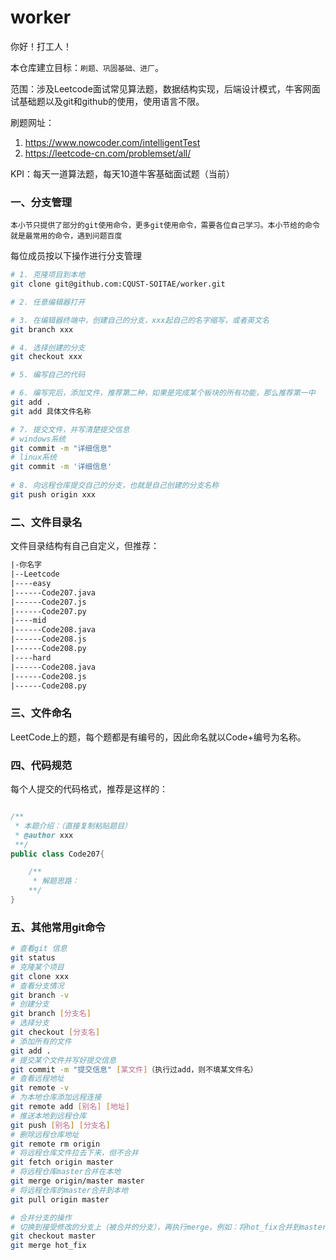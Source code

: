 # worker

你好！打工人！

本仓库建立目标：`刷题、巩固基础、进厂`。

范围：涉及Leetcode面试常见算法题，数据结构实现，后端设计模式，牛客网面试基础题以及git和github的使用，使用语言不限。

刷题网址：
1. https://www.nowcoder.com/intelligentTest 
2. https://leetcode-cn.com/problemset/all/

KPI：每天一道算法题，每天10道牛客基础面试题（当前）

### 一、分支管理

`本小节只提供了部分的git使用命令，更多git使用命令，需要各位自己学习。本小节给的命令就是最常用的命令，遇到问题百度`

每位成员按以下操作进行分支管理

```bash
# 1. 克隆项目到本地
git clone git@github.com:CQUST-SOITAE/worker.git

# 2. 任意编辑器打开

# 3. 在编辑器终端中，创建自己的分支，xxx起自己的名字缩写，或者英文名
git branch xxx

# 4. 选择创建的分支
git checkout xxx

# 5. 编写自己的代码

# 6. 编写完后，添加文件，推荐第二种，如果是完成某个板块的所有功能，那么推荐第一中
git add .
git add 具体文件名称

# 7. 提交文件，并写清楚提交信息
# windows系统
git commit -m "详细信息"
# linux系统
git commit -m '详细信息'
 
# 8. 向远程仓库提交自己的分支，也就是自己创建的分支名称
git push origin xxx

```

### 二、文件目录名

文件目录结构有自己自定义，但推荐：

```xml
|-你名字
|--Leetcode
|----easy
|------Code207.java
|------Code207.js
|------Code207.py
|----mid
|------Code208.java
|------Code208.js
|------Code208.py
|----hard
|------Code208.java
|------Code208.js
|------Code208.py
```

### 三、文件命名

LeetCode上的题，每个题都是有编号的，因此命名就以Code+编号为名称。

### 四、代码规范

每个人提交的代码格式，推荐是这样的：

```java

/**
 * 本题介绍：（直接复制粘贴题目）
 * @author xxx
 **/
public class Code207{

    /**
     * 解题思路：
    **/
}

```

### 五、其他常用git命令


```bash
# 查看git 信息
git status 
# 克隆某个项目
git clone xxx 
# 查看分支情况
git branch -v 
# 创建分支
git branch [分支名] 
# 选择分支
git checkout [分支名] 
# 添加所有的文件
git add . 
# 提交某个文件并写好提交信息
git commit -m "提交信息" [某文件]（执行过add，则不填某文件名） 
# 查看远程地址
git remote -v 
# 为本地仓库添加远程连接
git remote add [别名] [地址] 
# 推送本地到远程仓库
git push [别名] [分支名] 
# 删除远程仓库地址
git remote rm origin 
# 将远程仓库文件拉去下来，但不合并
git fetch origin master 
# 将远程仓库master合并在本地
git merge origin/master master
# 将远程仓库的master合并到本地
git pull origin master 

# 合并分支的操作
# 切换到接受修改的分支上（被合并的分支），再执行merge。例如：将hot_fix合并到master上
git checkout master
git merge hot_fix
```








